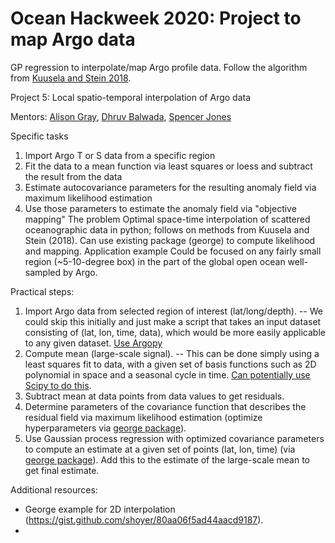 # Ocean Hackweek 2020: Project to map Argo data
GP regression to interpolate/map Argo profile data. Follow the algorithm from [Kuusela and Stein 2018](https://royalsocietypublishing.org/doi/10.1098/rspa.2018.0400).

Project 5: Local spatio-temporal interpolation of Argo data

Mentors:
[Alison Gray](http://alisonrgray.com/), [Dhruv Balwada](https://github.com/dhruvbalwada/), [Spencer Jones](https://github.com/cspencerjones)

Specific tasks
1. Import Argo T or S data from a specific region
2. Fit the data to a mean function via least squares or loess and subtract the result from the data
3. Estimate autocovariance parameters for the resulting anomaly field via maximum likelihood estimation
4. Use those parameters to estimate the anomaly field via "objective mapping"
The problem
Optimal space-time interpolation of scattered oceanographic data in python; follows on methods from Kuusela and Stein (2018).  Can use existing package (george) to compute likelihood and mapping.
Application example
Could be focused on any fairly small region (~5-10-degree box) in the part of the global open ocean well-sampled by Argo. 

Practical steps:
1. Import Argo data from selected region of interest (lat/long/depth).
-- We could skip this initially and just make a script that takes an input dataset consisting of (lat, lon, time, data), which would be more easily applicable to any given dataset. [Use Argopy](https://argopy.readthedocs.io/en/latest/data_fetching.html)
2.  Compute mean (large-scale signal). 
-- This can be done simply using a least squares fit to data, with a given set of basis functions such as 2D polynomial in space and a seasonal cycle in time. [Can potentially use Scipy to do this](https://docs.scipy.org/doc/scipy/reference/generated/scipy.optimize.curve_fit.html).
3.  Subtract mean at data points from data values to get residuals.
4.  Determine parameters of the covariance function that describes the residual field via maximum likelihood estimation (optimize hyperparameters via [george package](https://george.readthedocs.io/en/latest/)).
5.  Use Gaussian process regression with optimized covariance parameters to compute an estimate at a given set of points (lat, lon, time) (via [george package](https://george.readthedocs.io/en/latest/)). Add this to the estimate of the large-scale mean to get final estimate. 

Additional resources:
- George example for 2D interpolation (https://gist.github.com/shoyer/80aa06f5ad44aacd9187).
- 
